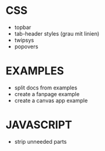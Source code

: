 # CSS- topbar- tab-header styles (grau mit linien)- twipsys- popovers# EXAMPLES- split docs from examples- create a fanpage example- create a canvas app example# JAVASCRIPT- strip unneeded parts